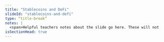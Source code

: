 ```yaml
--- 
title: "Stablecoins and DeFi"
slideId: "stablecoins-and-defi"
type: “title-break”
notes: |
  <span>Helpful teachers notes about the slide go here. These will not be visible to anyone but instructors!</span>
isSectionHead: true
---
```

